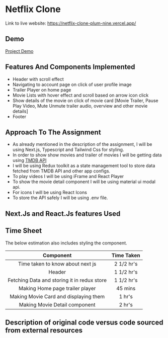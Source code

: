 # Netflix Clone

Link to live website: https://netflix-clone-plum-nine.vercel.app/
## Demo
[Project Demo](https://github.com/Niranjan5601/netflix-clone/assets/76723996/1cf90119-afe8-4922-b5be-6f7613c971ba)

## Features And Components Implemented
- Header with scroll effect
- Navigating to account page on click of user profile image
- Trailer Player on home page
- Movie Lists with hover effect and scroll based on arrow icon click
- Show details of the movie on click of movie card [Movie Trailer, Pause Play Video, Mute Unmute trailer audio, overview and other movie details]
- Footer

## Approach To The Assignment

- As already mentioned in the description of the assignment, I will be using Next.js, Typescript and Tailwind Css for styling.
- In order to show show movies and trailer of movies I will be getting data using [TMDB API]("https://www.themoviedb.org/")
- I will be using Redux toolkit as a state management tool to store data fetched from TMDB API and other app configs.
- To play videos I will be using iFrame and React Player
- To show the movie detail component I will be using material ui modal api.
- For icons I will be using React Icons
- To store the API safely I will be using .env file.

## Next.Js and React.Js features Used


## Time Sheet
The below estimation also includes styling the component.

|                      Component                    |        Time Taken          | 
|:-------------------------------------------------:|:--------------------------:|
| Time taken to know about next js                  |     2 1/2 hr's             |
| Header                                            |       1 1/2 hr's           |
| Fetching Data and storing it in redux store       |     1 1/2 hr's             |
| Making Home page trailer player                   |       45 mins              |
| Making Movie Card and displaying them             |        1 hr's              | 
| Making Movie Detail component                     |        2 hr's              |


## Description of original code versus code sourced from external resources